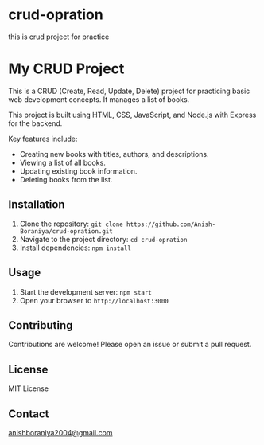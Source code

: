 # crud-opration
this is crud project for practice
# My CRUD Project

This is a CRUD (Create, Read, Update, Delete) project for practicing basic web development concepts. It manages a list of books.

This project is built using HTML, CSS, JavaScript, and Node.js with Express for the backend.

Key features include:

* Creating new books with titles, authors, and descriptions.
* Viewing a list of all books.
* Updating existing book information.
* Deleting books from the list.

## Installation

1. Clone the repository: `git clone https://github.com/Anish-Boraniya/crud-opration.git`
2. Navigate to the project directory: `cd crud-opration`
3. Install dependencies: `npm install`

## Usage

1. Start the development server: `npm start`
2. Open your browser to `http://localhost:3000`

## Contributing

Contributions are welcome! Please open an issue or submit a pull request.

## License

MIT License

## Contact

anishboraniya2004@gmail.com
